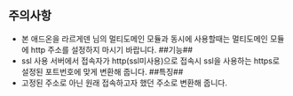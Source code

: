 ## 주의사항 ##

 - 본 애드온을 라르게덴 님의 멀티도메인 모듈과 동시에 사용할때는 멀티도메인 모듈에 http 주소를 설정하지 마시기 바랍니다.
##기능##
 - ssl 사용 서버에서 접속자가 http(ssl미사용)으로 접속시 ssl을 사용하는 https로 설정된 포트번호에 맞게 변환해 줍니다.
##특징##
 - 고정된 주소로 아닌 원래 접속하고자 했던 주소로 변환해 줍니다.
